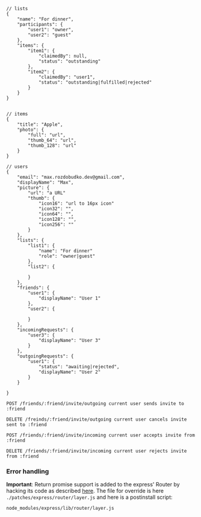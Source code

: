 ```
// lists
{
	"name": "For dinner",
	"participants": {
		"user1": "owner",
		"user2": "guest"
	},
	"items": {
		"item1": {
			"claimedBy": null,
			"status": "outstanding"
		},
		"item2": {
			"claimedBy": "user1",
			"status": "outstanding|fulfilled|rejected"
		}
	}
}


// items
{
	"title": "Apple",
	"photo": {
		"full": "url",
		"thumb_64": "url",
		"thumb_128": "url"
	}
}

// users
{
	"email": "max.rozdobudko.dev@gmail.com",
	"displayName": "Max",
	"picture": {
	    "url": "a URL"
	    "thumb": {
	        "icon16": "url to 16px icon"
	        "icon32": "",
	        "icon64": "",
	        "icon128": "",
	        "icon256": ""
	    }
	},
	"lists": {
	    "list1": {
	        "name": "For dinner"
	        "role": "owner|guest"
	    },
	    "list2": {
	        
	    }
	},
	"friends": {
		"user1": {
			"displayName": "User 1"
		},
		"user2": {

		}
	},
	"incomingRequests": {
		"user3": {
			"displayName": "User 3"
		}
	},
	"outgoingRequests": {
		"user1": {
			"status": "awaiting|rejected",
			"displayName": "User 2"
		}
	}

}
```

```
POST /friends/:friend/invite/outgoing current user sends invite to :friend

DELETE /freinds/:friend/invite/outgoing current user cancels invite sent to :friend

POST /friends/:friend/invite/incoming current user accepts invite from :friend

DELETE /friends/:friend/invite/incoming current user rejects invite from :friend

```

### Error handling

**Important**: Return promise support is added to the express' Router by hacking its code as described [here](https://medium.com/@the1mills/hacking-express-to-support-returned-promises-in-middleware-9487251ca124). 
The file for override is here `./patches/express/router/layer.js` and here is a postinstall script:
```
node_modules/express/lib/router/layer.js
```
